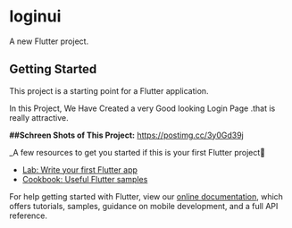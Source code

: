# loginui

A new Flutter project.

## Getting Started

This project is a starting point for a Flutter application.

In this Project, We Have Created a very Good looking Login Page .that is really attractive.

**##Schreen Shots of This Project:**
https://postimg.cc/3y0Gd39j


_A few resources to get you started if this is your first Flutter project🥇

- [Lab: Write your first Flutter app](https://flutter.dev/docs/get-started/codelab)
- [Cookbook: Useful Flutter samples](https://flutter.dev/docs/cookbook)

For help getting started with Flutter, view our
[online documentation](https://flutter.dev/docs), which offers tutorials,
samples, guidance on mobile development, and a full API reference.
